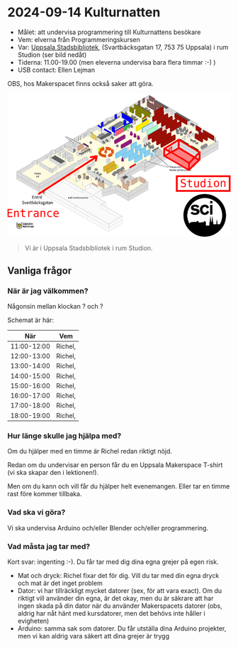 # 2024-09-14 Kulturnatten

 * Målet: att undervisa programmering till Kulturnattens besökare
 * Vem: elverna från Programmeringskursen
 * Var: [Uppsala Stadsbibliotek](https://bibliotekuppsala.se/web/arena/stadsbiblioteket), 
   (Svartbäcksgatan 17, 753 75 Uppsala) i rum Studion (ser bild nedåt)
 * Tiderna: 11.00-19.00 (men eleverna undervisa bara flera timmar :-) )
 * USB contact: Ellen Lejman

OBS, hos Makerspacet finns också saker att göra.

![Uppsala Stadsbibliotek i rum Studion](usb_annotated.png)

> Vi är i Uppsala Stadsbibliotek i rum Studion.

## Vanliga frågor

### När är jag välkommen?

Någonsin mellan klockan ? och ?

Schemat är här:

När        |Vem
-----------|------------------
11:00-12:00|Richel, 
12:00-13:00|Richel, 
13:00-14:00|Richel, 
14:00-15:00|Richel, 
15:00-16:00|Richel, 
16:00-17:00|Richel, 
17:00-18:00|Richel, 
18:00-19:00|Richel, 

### Hur länge skulle jag hjälpa med?

Om du hjälper med en timme är Richel redan riktigt nöjd. 

Redan om du undervisar en person får du en Uppsala Makerspace 
T-shirt (vi ska skapar den i lektionen!).

Men om du kann och vill får du hjälper helt evenemangen. 
Eller tar en timme rast före kommer tillbaka.

### Vad ska vi göra?

Vi ska undervisa Arduino och/eller Blender och/eller programmering.

### Vad måsta jag tar med?

Kort svar: ingenting :-). Du får tar med dig dina egna grejer på egen risk.

 * Mat och dryck: Richel fixar det för dig. 
   Vill du tar med din egna dryck och mat är det inget problem
 * Dator: vi har tillräckligt mycket datorer (sex, för att vara exact).
   Om du riktigt vill använder din egna, är det okay,
   men du är säkrare att har ingen skada på din dator när du
   använder Makerspacets datorer (obs, aldrig har nåt hänt med
   kursdatorer, men det behövs inte håller i evigheten)
 * Arduino: samma sak som datorer. Du får utställa dina Arduino projekter,
   men vi kan aldrig vara säkert att dina grejer är trygg
